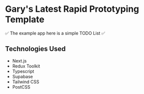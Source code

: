 # Gary's Latest Rapid Prototyping Template

✅ The example app here is a simple TODO List ✅

## Technologies Used

+ Next.js
+ Redux Toolkit
+ Typescript
+ Supabase
+ Tailwind CSS
+ PostCSS
